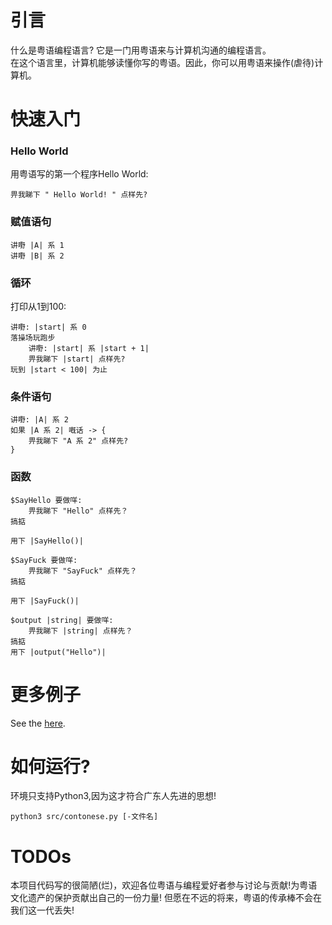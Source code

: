 # 引言
什么是粤语编程语言? 它是一门用粤语来与计算机沟通的编程语言。  
在这个语言里，计算机能够读懂你写的粤语。因此，你可以用粤语来操作(虐待)计算机。

# 快速入门
### Hello World
用粤语写的第一个程序Hello World:  
```
畀我睇下 " Hello World! " 点样先?
```
### 赋值语句 
```
讲嘢 |A| 系 1
讲嘢 |B| 系 2
```
### 循环
打印从1到100:  
```
讲嘢: |start| 系 0
落操场玩跑步
    讲嘢: |start| 系 |start + 1|
    畀我睇下 |start| 点样先?
玩到 |start < 100| 为止
```
### 条件语句
```
讲嘢: |A| 系 2
如果 |A 系 2| 嘅话 -> {
    畀我睇下 "A 系 2" 点样先?
}
```
### 函数
```
$SayHello 要做咩:
    畀我睇下 "Hello" 点样先？
搞掂

用下 |SayHello()|

$SayFuck 要做咩:
    畀我睇下 "SayFuck" 点样先？
搞掂

用下 |SayFuck()|

$output |string| 要做咩:
    畀我睇下 |string| 点样先？
搞掂
用下 |output("Hello")|
```
# 更多例子
See the [here](examples/).


# 如何运行?
环境只支持Python3,因为这才符合广东人先进的思想!  
```shell
python3 src/contonese.py [-文件名]
```

# TODOs
本项目代码写的很简陋(烂)，欢迎各位粤语与编程爱好者参与讨论与贡献!为粤语文化遗产的保护贡献出自己的一份力量! 但愿在不远的将来，粤语的传承棒不会在我们这一代丢失!  